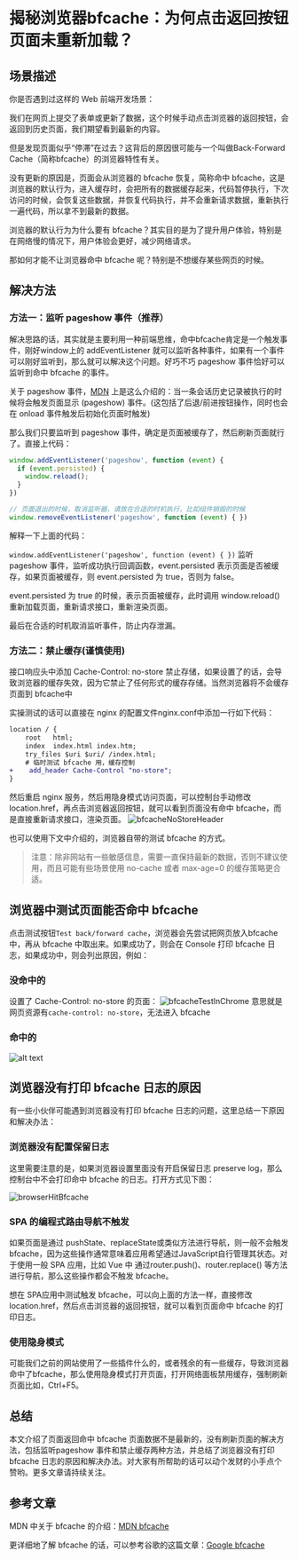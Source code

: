 # 揭秘浏览器bfcache：为何点击返回按钮页面未重新加载？

## 场景描述

你是否遇到过这样的 Web 前端开发场景：

我们在网页上提交了表单或更新了数据，这个时候手动点击浏览器的返回按钮，会返回到历史页面，我们期望看到最新的内容。

但是发现页面似乎“停滞”在过去？这背后的原因很可能与一个叫做Back-Forward Cache（简称bfcache）的浏览器特性有关。

没有更新的原因是，页面会从浏览器的 bfcache 恢复，简称命中 bfcache，这是浏览器的默认行为，进入缓存时，会把所有的数据缓存起来，代码暂停执行，下次访问的时候，会恢复这些数据，并恢复代码执行，并不会重新请求数据，重新执行一遍代码，所以拿不到最新的数据。

浏览器的默认行为为什么要有 bfcache？其实目的是为了提升用户体验，特别是在网络慢的情况下，用户体验会更好，减少网络请求。

那如何才能不让浏览器命中 bfcache 呢？特别是不想缓存某些网页的时候。

## 解决方法

### 方法一：监听 pageshow 事件（推荐）

解决思路的话，其实就是主要利用一种前端思维，命中bfcache肯定是一个触发事件，刚好window上的 addEventListener 就可以监听各种事件，如果有一个事件可以刚好监听到，那么就可以解决这个问题。好巧不巧 pageshow 事件恰好可以监听到命中 bfcache 的事件。

关于 pageshow 事件，[MDN](https://developer.mozilla.org/zh-CN/docs/Web/API/Window/pageshow_event) 上是这么介绍的：当一条会话历史记录被执行的时候将会触发页面显示 (pageshow) 事件。(这包括了后退/前进按钮操作，同时也会在 onload 事件触发后初始化页面时触发)

那么我们只要监听到 pageshow 事件，确定是页面被缓存了，然后刷新页面就行了。直接上代码：

```javascript
window.addEventListener('pageshow', function (event) { 
  if (event.persisted) {
    window.reload();
  }
})

// 页面退出的时候，取消监听器，请放在合适的时机执行，比如组件销毁的时候
window.removeEventListener('pageshow', function (event) { })
```

解释一下上面的代码：

`window.addEventListener('pageshow', function (event) { })` 监听 pageshow 事件，监听成功执行回调函数，event.persisted 表示页面是否被缓存，如果页面被缓存，则 event.persisted 为 true，否则为 false。

event.persisted 为 true 的时候，表示页面被缓存，此时调用 window.reload() 重新加载页面，重新请求接口，重新渲染页面。

最后在合适的时机取消监听事件，防止内存泄漏。

### 方法二：禁止缓存(谨慎使用)

接口响应头中添加 Cache-Control: no-store 禁止存储，如果设置了的话，会导致浏览器的缓存失效，因为它禁止了任何形式的缓存存储。当然浏览器将不会缓存页面到 bfcache中

实操测试的话可以直接在 nginx 的配置文件nginx.conf中添加一行如下代码：

```patch
location / {
    root   html;
    index  index.html index.htm;
    try_files $uri $uri/ /index.html;
    # 临时测试 bfcache 用，缓存控制
+    add_header Cache-Control "no-store";
}
```

然后重启 nginx 服务，然后用隐身模式访问页面，可以控制台手动修改location.href，再点击浏览器返回按钮，就可以看到页面没有命中 bfcache，而是直接重新请求接口，渲染页面。
![bfcacheNoStoreHeader](images/bfcacheNoStoreHeader.png)

也可以使用下文中介绍的，浏览器自带的测试 bfcache 的方式。

> 注意：除非网站有一些敏感信息，需要一直保持最新的数据，否则不建议使用，而且可能有些场景使用 no-cache 或者 max-age=0 的缓存策略更合适。

## 浏览器中测试页面能否命中 bfcache

点击测试按钮`Test back/forward cache`，浏览器会先尝试把网页放入bfcache中，再从 bfcache 中取出来。如果成功了，则会在 Console 打印 bfcache 日志，如果成功中，则会列出原因，例如：

### 没命中的

设置了  Cache-Control: no-store 的页面：
![bfcacheTestInChrome](images/bfcacheTestInChrome.png)
意思就是网页资源有`cache-control: no-store`，无法进入 bfcache

### 命中的

![alt text](images/bfcacheTestInChromeSuccess.png)

## 浏览器没有打印 bfcache 日志的原因

有一些小伙伴可能遇到浏览器没有打印 bfcache 日志的问题，这里总结一下原因和解决办法：

### 浏览器没有配置保留日志

这里需要注意的是，如果浏览器设置里面没有开启保留日志 preserve log，那么控制台中不会打印命中 bfcache 的日志。打开方式见下图：

![browserHitBfcache](images/browserHitBfcache.png)

### SPA 的编程式路由导航不触发

如果页面是通过 pushState、replaceState或类似方法进行导航，则一般不会触发bfcache，因为这些操作通常意味着应用希望通过JavaScript自行管理其状态。对于使用一般 SPA 应用，比如 Vue 中 通过router.push()、router.replace() 等方法进行导航，那么这些操作都会不触发 bfcache。

想在 SPA应用中测试触发 bfcache，可以向上面的方法一样，直接修改  location.href，然后点击浏览器的返回按钮，就可以看到页面命中 bfcache 的打印日志。

### 使用隐身模式

可能我们之前的网站使用了一些插件什么的，或者残余的有一些缓存，导致浏览器命中了bfcache，那么使用隐身模式打开页面，打开网络面板禁用缓存，强制刷新页面比如，Ctrl+F5。

## 总结

本文介绍了页面返回命中 bfcache 页面数据不是最新的，没有刷新页面的解决方法，包括监听pageshow 事件和禁止缓存两种方法，并总结了浏览器没有打印 bfcache 日志的原因和解决办法。对大家有所帮助的话可以动个发财的小手点个赞哟。更多文章请持续关注。

## 参考文章

MDN 中关于 bfcache 的介绍：[MDN bfcache](https://developer.mozilla.org/zh-CN/docs/Glossary/bfcache)

更详细地了解 bfcache 的话，可以参考谷歌的这篇文章：[Google bfcache](https://web.developers.google.cn/articles/bfcache?hl=zh-cn)
